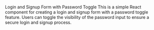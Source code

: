 Login and Signup Form with Password Toggle
This is a simple React component for creating a login and signup form with a password toggle feature. Users can toggle the visibility of the password input to ensure a secure login and signup process.
